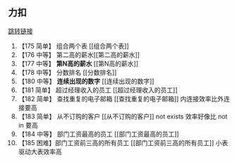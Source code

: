## 力扣

[跳转链接](https://leetcode.cn/problemset/database/?page=1)

1. 【175 简单】 组合两个表 [[组合两个表]]
2. 【176 中等】 第二高的薪水[[第二高的薪水]]
3. 【177 中等】 **第N高的薪水** [[第N高的薪水]]
4. 【178 中等】 分数排名 [[分数排名]]
5. 【180 中等】 **连续出现的数字** [[连续出现的数字]]
6. 【181 简单】 超过经理收入的员工 [[超过经理收入的员工]]
7. 【182 简单】 查找重复的电子邮箱 [[查找重复的电子邮箱]]  内连接效率比外连接要高
8. 【183 简单】 从不订购的客户 [[从不订购的客户]] not exists 效率好像比 not in 要高
9. 【184 中等】 部门工资最高的员工 [[部门工资最高的员工]]
10. 【185 困难】部门工资前三高的所有员工 [[部门工资前三高的所有员工]] 小表驱动大表效率高


